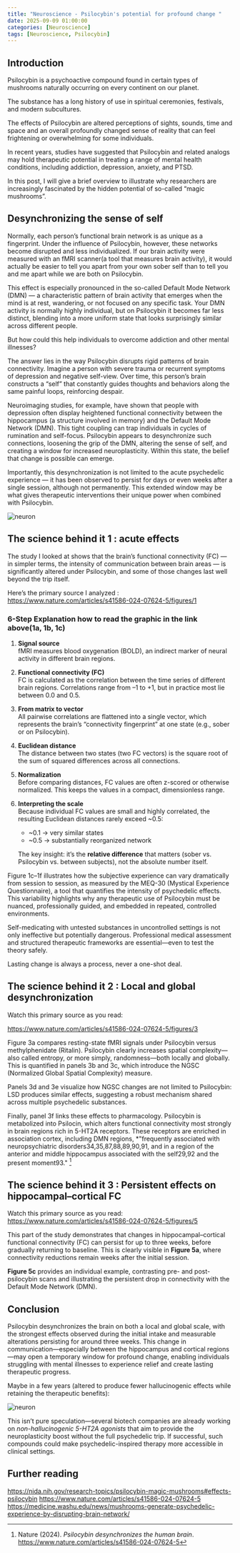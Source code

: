 ```yaml
---
title: "Neuroscience - Psilocybin's potential for profound change "
date: 2025-09-09 01:00:00 
categories: [Neuroscience]
tags: [Neuroscience, Psilocybin]
---
```

## Introduction

Psilocybin is a psychoactive compound found in certain types of mushrooms naturally occurring on every continent on our planet.

The substance has a long history of use in spiritual ceremonies, festivals, and modern subcultures.

The effects of Psilocybin are altered perceptions of sights, sounds, time and space and an overall profoundly changed sense of reality that can feel frightening or overwhelming for some individuals.

In recent years, studies have suggested that Psilocybin and related analogs may hold therapeutic potential in treating a range of mental health conditions, including addiction, depression, anxiety, and PTSD.

In this post, I will give a brief overview to illustrate why researchers are increasingly fascinated by the hidden potential of so-called “magic mushrooms”.

## Desynchronizing the sense of self 

Normally, each person’s functional brain network is as unique as a fingerprint. Under the influence of Psilocybin, however, these networks become disrupted and less individualized. If our brain activity were measured with an fMRI scanner(a tool that measures brain activity), it would actually be easier to tell you apart from your own sober self than to tell you and me apart while we are both on Psilocybin.

This effect is especially pronounced in the so-called Default Mode Network (DMN) — a characteristic pattern of brain activity that emerges when the mind is at rest, wandering, or not focused on any specific task. Your DMN activity is normally highly individual, but on Psilocybin it becomes far less distinct, blending into a more uniform state that looks surprisingly similar across different people.

But how could this help individuals to overcome addiction and other mental illnesses?

The answer lies in the way Psilocybin disrupts rigid patterns of brain connectivity. Imagine a person with severe trauma or recurrent symptoms of depression and negative self-view. Over time, this person’s brain constructs a “self” that constantly guides thoughts and behaviors along the same painful loops, reinforcing despair.

Neuroimaging studies, for example, have shown that people with depression often display heightened functional connectivity between the hippocampus (a structure involved in memory) and the Default Mode Network (DMN). This tight coupling can trap individuals in cycles of rumination and self-focus. Psilocybin appears to desynchronize such connections, loosening the grip of the DMN, altering the sense of self, and creating a window for increased neuroplasticity. Within this state, the belief that change is possible can emerge.

Importantly, this desynchronization is not limited to the acute psychedelic experience — it has been observed to persist for days or even weeks after a single session, although not permanently. This extended window may be what gives therapeutic interventions their unique power when combined with Psilocybin.

![neuron](/assets/neuroscience/cat.jpg)

## The science behind it 1 : acute effects 

The study I looked at shows that the brain’s functional connectivity (FC) — in simpler terms, the intensity of communication between brain areas — is significantly altered under Psilocybin, and some of those changes last well beyond the trip itself.

Here’s the primary source I analyzed :  
https://www.nature.com/articles/s41586-024-07624-5/figures/1

### 6-Step Explanation how to read the graphic in the link above(1a, 1b, 1c)

1. **Signal source**  
   fMRI measures blood oxygenation (BOLD), an indirect marker of neural activity in different brain regions.  

2. **Functional connectivity (FC)**  
   FC is calculated as the correlation between the time series of different brain regions. Correlations range from –1 to +1, but in practice most lie between 0.0 and 0.5.  

3. **From matrix to vector**  
   All pairwise correlations are flattened into a single vector, which represents the brain’s “connectivity fingerprint” at one state (e.g., sober or on Psilocybin).  

4. **Euclidean distance**  
   The distance between two states (two FC vectors) is the square root of the sum of squared differences across all connections.  

5. **Normalization**  
   Before comparing distances, FC values are often z-scored or otherwise normalized. This keeps the values in a compact, dimensionless range.  

6. **Interpreting the scale**  
   Because individual FC values are small and highly correlated, the resulting Euclidean distances rarely exceed ~0.5:  
   - ~0.1 → very similar states  
   - ~0.5 → substantially reorganized network  

   The key insight: it’s the **relative difference** that matters (sober vs. Psilocybin vs. between subjects), not the absolute number itself.

Figure 1c–1f illustrates how the subjective experience can vary dramatically from session to session, as measured by the MEQ-30 (Mystical Experience Questionnaire), a tool that quantifies the intensity of psychedelic effects. This variability highlights why any therapeutic use of Psilocybin must be nuanced, professionally guided, and embedded in repeated, controlled environments.

Self-medicating with untested substances in uncontrolled settings is not only ineffective but potentially dangerous. Professional medical assessment and structured therapeutic frameworks are essential—even to test the theory safely.

Lasting change is always a process, never a one-shot deal. 

## The science behind it 2 : Local and global desynchronization

Watch this primary source as you read:

https://www.nature.com/articles/s41586-024-07624-5/figures/3 

Figure 3a compares resting-state fMRI signals under Psilocybin versus methylphenidate (Ritalin). Psilocybin clearly increases spatial complexity—also called entropy, or more simply, randomness—both locally and globally. This is quantified in panels 3b and 3c, which introduce the NGSC (Normalized Global Spatial Complexity) measure.

Panels 3d and 3e visualize how NGSC changes are not limited to Psilocybin: LSD produces similar effects, suggesting a robust mechanism shared across multiple psychedelic substances.

Finally, panel 3f links these effects to pharmacology. Psilocybin is metabolized into Psilocin, which alters functional connectivity most strongly in brain regions rich in 5-HT2A receptors.  These receptors are enriched in association cortex, including DMN regions, *"frequently associated with neuropsychiatric disorders34,35,87,88,89,90,91, and in a region of the anterior and middle hippocampus associated with the self29,92 and the present moment93." [^1]

## The science behind it 3 : Persistent effects on hippocampal–cortical FC

Watch this primary source as you read:  
https://www.nature.com/articles/s41586-024-07624-5/figures/5

This part of the study demonstrates that changes in hippocampal–cortical functional connectivity (FC) can persist for up to three weeks, before gradually returning to baseline. This is clearly visible in **Figure 5a**, where connectivity reductions remain weeks after the initial session.

**Figure 5c** provides an individual example, contrasting pre- and post-psilocybin scans and illustrating the persistent drop in connectivity with the Default Mode Network (DMN).

## Conclusion

Psilocybin desynchronizes the brain on both a local and global scale, with the strongest effects observed during the initial intake and measurable alterations persisting for around three weeks. This change in communication—especially between the hippocampus and cortical regions—may open a temporary window for profound change, enabling individuals struggling with mental illnesses to experience relief and create lasting therapeutic progress.

Maybe in a few years (altered to produce fewer hallucinogenic effects while retaining the therapeutic benefits):

![neuron](/assets/neuroscience/allow.png)

This isn’t pure speculation—several biotech companies are already working on *non-hallucinogenic 5-HT2A agonists* that aim to provide the neuroplasticity boost without the full psychedelic trip. If successful, such compounds could make psychedelic-inspired therapy more accessible in clinical settings.


## Further reading

https://nida.nih.gov/research-topics/psilocybin-magic-mushrooms#effects-psilocybin
https://www.nature.com/articles/s41586-024-07624-5
https://medicine.washu.edu/news/mushrooms-generate-psychedelic-experience-by-disrupting-brain-network/



[^1]: Nature (2024). *Psilocybin desynchronizes the human brain*. https://www.nature.com/articles/s41586-024-07624-5